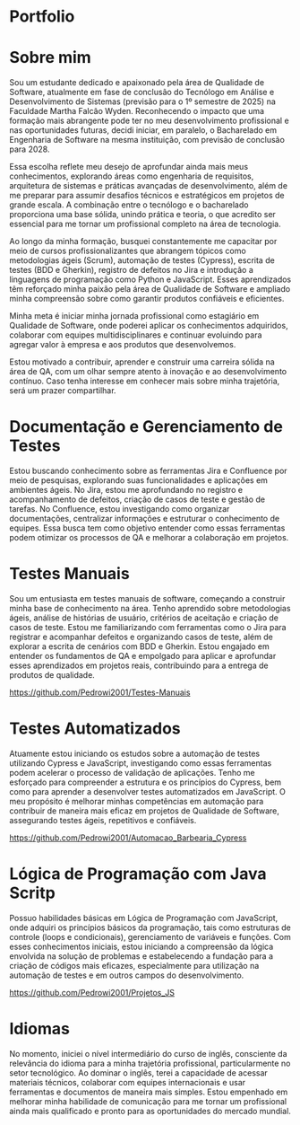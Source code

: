 # Portfolio


# Sobre mim

Sou um estudante dedicado e apaixonado pela área de Qualidade de Software, atualmente em fase de conclusão do Tecnólogo em Análise e Desenvolvimento de Sistemas (previsão para o 1º semestre de 2025) na Faculdade Martha Falcão Wyden. Reconhecendo o impacto que uma formação mais abrangente pode ter no meu desenvolvimento profissional e nas oportunidades futuras, decidi iniciar, em paralelo, o Bacharelado em Engenharia de Software na mesma instituição, com previsão de conclusão para 2028.

Essa escolha reflete meu desejo de aprofundar ainda mais meus conhecimentos, explorando áreas como engenharia de requisitos, arquitetura de sistemas e práticas avançadas de desenvolvimento, além de me preparar para assumir desafios técnicos e estratégicos em projetos de grande escala. A combinação entre o tecnólogo e o bacharelado proporciona uma base sólida, unindo prática e teoria, o que acredito ser essencial para me tornar um profissional completo na área de tecnologia.

Ao longo da minha formação, busquei constantemente me capacitar por meio de cursos profissionalizantes que abrangem tópicos como metodologias ágeis (Scrum), automação de testes (Cypress), escrita de testes (BDD e Gherkin), registro de defeitos no Jira e introdução a linguagens de programação como Python e JavaScript. Esses aprendizados têm reforçado minha paixão pela área de Qualidade de Software e ampliado minha compreensão sobre como garantir produtos confiáveis e eficientes.

Minha meta é iniciar minha jornada profissional como estagiário em Qualidade de Software, onde poderei aplicar os conhecimentos adquiridos, colaborar com equipes multidisciplinares e continuar evoluindo para agregar valor à empresa e aos produtos que desenvolvemos.

Estou motivado a contribuir, aprender e construir uma carreira sólida na área de QA, com um olhar sempre atento à inovação e ao desenvolvimento contínuo. Caso tenha interesse em conhecer mais sobre minha trajetória, será um prazer compartilhar. 

# Documentação e Gerenciamento de Testes

Estou buscando conhecimento sobre as ferramentas Jira e Confluence por meio de pesquisas, explorando suas funcionalidades e aplicações em ambientes ágeis. No Jira, estou me aprofundando no registro e acompanhamento de defeitos, criação de casos de teste e gestão de tarefas. No Confluence, estou investigando como organizar documentações, centralizar informações e estruturar o conhecimento de equipes. Essa busca tem como objetivo entender como essas ferramentas podem otimizar os processos de QA e melhorar a colaboração em projetos.

# Testes Manuais

Sou um entusiasta em testes manuais de software, começando a construir minha base de conhecimento na área. Tenho aprendido sobre metodologias ágeis, análise de histórias de usuário, critérios de aceitação e criação de casos de teste. Estou me familiarizando com ferramentas como o Jira para registrar e acompanhar defeitos e organizando casos de teste, além de explorar a escrita de cenários com BDD e Gherkin. Estou engajado em entender os fundamentos de QA e empolgado para aplicar e aprofundar esses aprendizados em projetos reais, contribuindo para a entrega de produtos de qualidade.

https://github.com/Pedrowi2001/Testes-Manuais

# Testes Automatizados

Atuamente estou iniciando os estudos sobre a automação de testes utilizando Cypress e JavaScript, investigando como essas ferramentas podem acelerar o processo de validação de aplicações. Tenho me esforçado para compreender a estrutura e os princípios do Cypress, bem como para aprender a desenvolver testes automatizados em JavaScript. O meu propósito é melhorar minhas competências em automação para contribuir de maneira mais eficaz em projetos de Qualidade de Software, assegurando testes ágeis, repetitivos e confiáveis.

https://github.com/Pedrowi2001/Automacao_Barbearia_Cypress

# Lógica de Programação com Java Scritp

Possuo habilidades básicas em Lógica de Programação com JavaScript, onde adquiri os princípios básicos da programação, tais como estruturas de controle (loops e condicionais), gerenciamento de variáveis e funções. Com esses conhecimentos iniciais, estou iniciando a compreensão da lógica envolvida na solução de problemas e estabelecendo a fundação para a criação de códigos mais eficazes, especialmente para utilização na automação de testes e em outros campos do desenvolvimento.

https://github.com/Pedrowi2001/Projetos_JS

# Idiomas
No momento, iniciei o nível intermediário do curso de inglês, consciente da relevância do idioma para a minha trajetória profissional, particularmente no setor tecnológico. Ao dominar o inglês, terei a capacidade de acessar materiais técnicos, colaborar com equipes internacionais e usar ferramentas e documentos de maneira mais simples. Estou empenhado em melhorar minha habilidade de comunicação para me tornar um profissional ainda mais qualificado e pronto para as oportunidades do mercado mundial.
